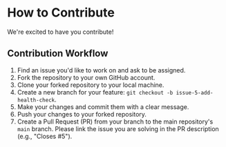 # How to Contribute

We're excited to have you contribute!

## Contribution Workflow
1.  Find an issue you'd like to work on and ask to be assigned.
2.  Fork the repository to your own GitHub account.
3.  Clone your forked repository to your local machine.
4.  Create a new branch for your feature: `git checkout -b issue-5-add-health-check`.
5.  Make your changes and commit them with a clear message.
6.  Push your changes to your forked repository.
7.  Create a Pull Request (PR) from your branch to the main repository's `main` branch. Please link the issue you are solving in the PR description (e.g., "Closes #5").